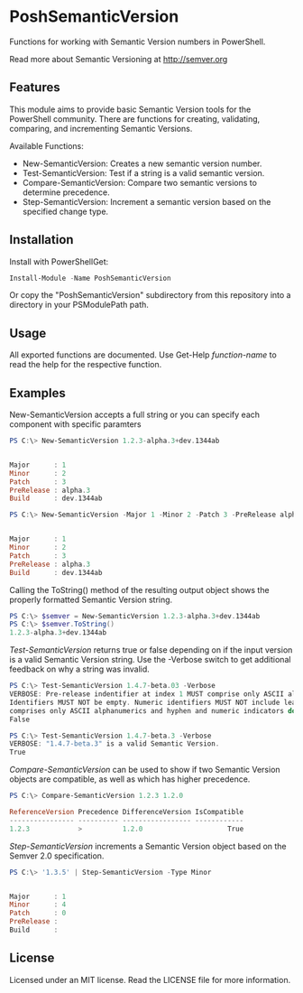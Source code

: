 PoshSemanticVersion
===================

Functions for working with Semantic Version numbers in PowerShell.

Read more about Semantic Versioning at http://semver.org

Features
--------

This module aims to provide basic Semantic Version tools for the PowerShell community. There are functions for
creating, validating, comparing, and incrementing Semantic Versions.

Available Functions:

- New-SemanticVersion: Creates a new semantic version number.
- Test-SemanticVersion: Test if a string is a valid semantic version.
- Compare-SemanticVersion: Compare two semantic versions to determine precedence.
- Step-SemanticVersion: Increment a semantic version based on the specified change type.

Installation
------------

Install with PowerShellGet:

```powershell
Install-Module -Name PoshSemanticVersion
```

Or copy the "PoshSemanticVersion" subdirectory from this repository into a directory in your PSModulePath path.

Usage
-----

All exported functions are documented. Use Get-Help *function-name* to read the help for the respective function.

Examples
--------

New-SemanticVersion accepts a full string or you can specify each component with specific paramters

```powershell
PS C:\> New-SemanticVersion 1.2.3-alpha.3+dev.1344ab


Major      : 1
Minor      : 2
Patch      : 3
PreRelease : alpha.3
Build      : dev.1344ab
```

```powershell
PS C:\> New-SemanticVersion -Major 1 -Minor 2 -Patch 3 -PreRelease alpha.3 -Build dev.1344ab


Major      : 1
Minor      : 2
Patch      : 3
PreRelease : alpha.3
Build      : dev.1344ab
```

Calling the ToString() method of the resulting output object shows the properly formatted Semantic Version string.

```powershell
PS C:\> $semver = New-SemanticVersion 1.2.3-alpha.3+dev.1344ab
PS C:\> $semver.ToString()
1.2.3-alpha.3+dev.1344ab
```

*Test-SemanticVersion* returns true or false depending on if the input version is a valid Semantic Version string.
Use the -Verbose switch to get additional feedback on why a string was invalid.

```powershell
PS C:\> Test-SemanticVersion 1.4.7-beta.03 -Verbose
VERBOSE: Pre-release indentifier at index 1 MUST comprise only ASCII alphanumerics and hyphen [0-9A-Za-z-].
Identifiers MUST NOT be empty. Numeric identifiers MUST NOT include leading zeroes. Verify the pre-release label
comprises only ASCII alphanumerics and hyphen and numeric indicators do not contain leading zeros.
False
```

```powershell
PS C:\> Test-SemanticVersion 1.4.7-beta.3 -Verbose
VERBOSE: "1.4.7-beta.3" is a valid Semantic Version.
True
```

*Compare-SemanticVersion* can be used to show if two Semantic Version objects are compatible, as well as which has
higher precedence.

```powershell
PS C:\> Compare-SemanticVersion 1.2.3 1.2.0

ReferenceVersion Precedence DifferenceVersion IsCompatible
---------------- ---------- ----------------- ------------
1.2.3            >          1.2.0                     True
```

*Step-SemanticVersion* increments a Semantic Version object based on the Semver 2.0 specification.

```powershell
PS C:\> '1.3.5' | Step-SemanticVersion -Type Minor


Major      : 1
Minor      : 4
Patch      : 0
PreRelease :
Build      :
```


License
-------

Licensed under an MIT license. Read the LICENSE file for more information.